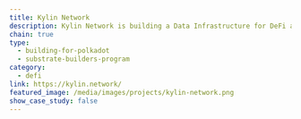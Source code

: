 ```yaml
---
title: Kylin Network
description: Kylin Network is building a Data Infrastructure for DeFi and Web 3.0, featuring both chain and social data.
chain: true
type:
  - building-for-polkadot
  - substrate-builders-program
category:
  - defi
link: https://kylin.network/
featured_image: /media/images/projects/kylin-network.png
show_case_study: false
---
```

